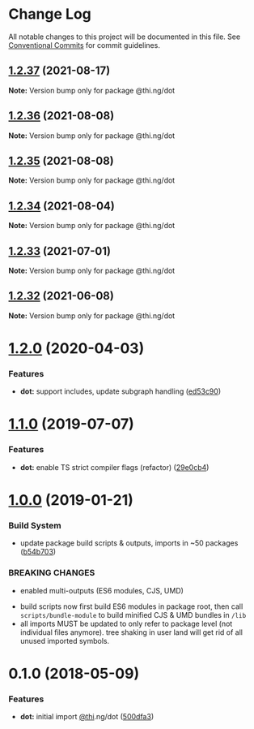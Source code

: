 # Change Log

All notable changes to this project will be documented in this file.
See [Conventional Commits](https://conventionalcommits.org) for commit guidelines.

## [1.2.37](https://github.com/thi-ng/umbrella/compare/@thi.ng/dot@1.2.36...@thi.ng/dot@1.2.37) (2021-08-17)

**Note:** Version bump only for package @thi.ng/dot





## [1.2.36](https://github.com/thi-ng/umbrella/compare/@thi.ng/dot@1.2.35...@thi.ng/dot@1.2.36) (2021-08-08)

**Note:** Version bump only for package @thi.ng/dot





## [1.2.35](https://github.com/thi-ng/umbrella/compare/@thi.ng/dot@1.2.34...@thi.ng/dot@1.2.35) (2021-08-08)

**Note:** Version bump only for package @thi.ng/dot





## [1.2.34](https://github.com/thi-ng/umbrella/compare/@thi.ng/dot@1.2.33...@thi.ng/dot@1.2.34) (2021-08-04)

**Note:** Version bump only for package @thi.ng/dot





## [1.2.33](https://github.com/thi-ng/umbrella/compare/@thi.ng/dot@1.2.32...@thi.ng/dot@1.2.33) (2021-07-01)

**Note:** Version bump only for package @thi.ng/dot





## [1.2.32](https://github.com/thi-ng/umbrella/compare/@thi.ng/dot@1.2.31...@thi.ng/dot@1.2.32) (2021-06-08)

**Note:** Version bump only for package @thi.ng/dot





# [1.2.0](https://github.com/thi-ng/umbrella/compare/@thi.ng/dot@1.1.14...@thi.ng/dot@1.2.0) (2020-04-03)


### Features

* **dot:** support includes, update subgraph handling ([ed53c90](https://github.com/thi-ng/umbrella/commit/ed53c909f7eb41c85c04f55de279e0d82cfed307))





# [1.1.0](https://github.com/thi-ng/umbrella/compare/@thi.ng/dot@1.0.12...@thi.ng/dot@1.1.0) (2019-07-07)

### Features

* **dot:** enable TS strict compiler flags (refactor) ([29e0cb4](https://github.com/thi-ng/umbrella/commit/29e0cb4))

# [1.0.0](https://github.com/thi-ng/umbrella/compare/@thi.ng/dot@0.1.18...@thi.ng/dot@1.0.0) (2019-01-21)

### Build System

* update package build scripts & outputs, imports in ~50 packages ([b54b703](https://github.com/thi-ng/umbrella/commit/b54b703))

### BREAKING CHANGES

* enabled multi-outputs (ES6 modules, CJS, UMD)

- build scripts now first build ES6 modules in package root, then call
  `scripts/bundle-module` to build minified CJS & UMD bundles in `/lib`
- all imports MUST be updated to only refer to package level
  (not individual files anymore). tree shaking in user land will get rid of
  all unused imported symbols.

<a name="0.1.0"></a>
# 0.1.0 (2018-05-09)

### Features

* **dot:** initial import [@thi](https://github.com/thi).ng/dot ([500dfa3](https://github.com/thi-ng/umbrella/commit/500dfa3))
